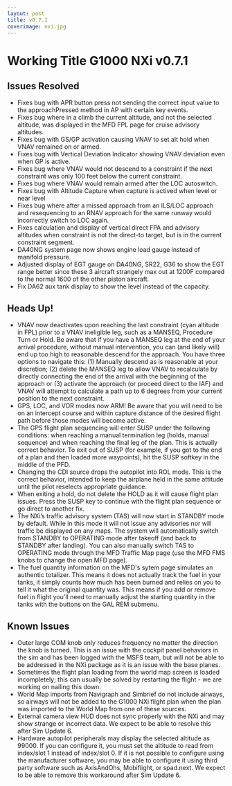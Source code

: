 ```yaml
---
layout: post
title: v0.7.1
coverimage: nxi.jpg
---
```

# Working Title G1000 NXi v0.7.1

## Issues Resolved
* Fixes bug with APR button press not sending the correct input value to the approachPressed method in AP with certain key events.
* Fixes bug where in a climb the current altitude, and not the selected altitude, was displayed in the MFD FPL page for cruise advisory altitudes.
* Fixes bug with GS/GP activation causing VNAV to set alt hold when VNAV remained on or armed.
* Fixes bug with Vertical Deviation Indicator showing VNAV deviation even when GP is active.
* Fixes bug where VNAV would not descend to a constraint if the next constraint was only 100 feet below the current constraint.
* Fixes bug where VNAV would remain armed after the LOC autoswitch.
* Fixes bug with Altitude Capture when capture is actived when level or near level
* Fixes bug where after a missed approach from an ILS/LOC approach and resequencing to an RNAV approach for the same runway would incorrectly switch to LOC again.
* Fixes calculation and display of vertical direct FPA and advisory altitudes when constraint is not the direct-to target, but is in the current constraint segment.
* DA40NG system page now shows engine load gauge instead of manifold pressure.
* Adjusted display of EGT gauge on DA40NG, SR22, G36 to show the EGT range better since these 3 aircraft strangely max out at 1200F compared to the normal 1600 of the other piston aircraft.
* Fix DA62 aux tank display to show the level instead of the capacity.

## Heads Up!
* VNAV now deactivates upon reaching the last constraint (cyan altitude in FPL) prior to a VNAV ineligible leg, such as a MANSEQ, Procedure Turn or Hold. Be aware that if you have a MANSEQ leg at the end of your arrival procedure, without manual intervention, you can (and likely will) end up too high to reasonable descend for the approach. You have three options to navigate this: (1) Manually descend as is reasonable at your discretion; (2) delete the MANSEQ leg to allow VNAV to recalculate by directly connecting the end of the arrival with the beginning of the approach or (3) activate the approach (or proceed direct to the IAF) and VNAV will attempt to calculate a path up to 6 degrees from your current position to the next constraint.
* GPS, LOC, and VOR modes now ARM! Be aware that you will need to be on an intercept course and within capture distance of the desired flight path before those modes will become active.
* The GPS flight plan sequencing will enter SUSP under the following conditions: when reaching a manual termination leg (holds, manual sequence) and when reaching the final leg of the plan. This is actually correct behavior. To exit out of SUSP (for example, if you got to the end of a plan and then loaded more waypoints), hit the SUSP softkey in the middle of the PFD.
* Changing the CDI source drops the autopilot into ROL mode. This is the correct behavior, intended to keep the airplane held in the same attitude until the pilot reselects appropriate guidance.
* When exiting a hold, do not delete the HOLD as it will cause flight plan issues. Press the SUSP key to continue with the flight plan sequence or go direct to another fix.
* The NXi’s traffic advisory system (TAS) will now start in STANDBY mode by default. While in this mode it will not issue any advisories nor will traffic be displayed on any maps. The system will automatically switch from STANDBY to OPERATING mode after takeoff (and back to STANDBY after landing). You can also manually switch TAS to OPERATING mode through the MFD Traffic Map page (use the MFD FMS knobs to change the open MFD page).
* The fuel quantity information on the MFD's sytem page simulates an authentic totalizer.  This means it does not actually track the fuel in your tanks, it simply counts how much has been burned and relies on you to tell it what the original quantity was.   This means if you add or remove fuel in flight you'll need to manually adjust the starting quantity in the tanks with the buttons on the GAL REM submenu.

## Known Issues
* Outer large COM knob only reduces frequency no matter the direction the knob is turned. This is an issue with the cockpit panel behaviors in the sim and has been logged with the MSFS team, but will not be able to be addressed in the NXi package as it is an issue with the base planes.
* Sometimes the flight plan loading from the world map screen is loaded incompletely; this can usually be solved by restarting the flight - we are working on nailing this down.
* World Map imports from Navigraph and Simbrief do not include airways, so airways will not be added to the G1000 NXi flight plan when the plan was imported to the World Map from one of these sources.
* External camera view HUD does not sync properly with the NXi and may show strange or incorrect data. We expect to be able to resolve this after Sim Update 6.
* Hardware autopilot peripherals may display the selected altitude as 99000. If you can configure it, you must set the altitude to read from index/slot 1 instead of index/slot 0. If it is not possible to configure using the manufacturer software, you may be able to configure it using third party software such as AxisAndOhs, Mobiflight, or spad.next. We expect to be able to remove this workaround after Sim Update 6.